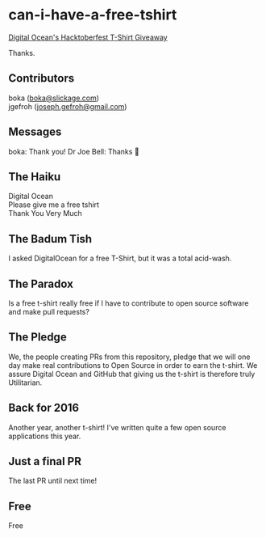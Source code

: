 # can-i-have-a-free-tshirt
[Digital Ocean's Hacktoberfest T-Shirt Giveaway](https://hacktoberfest.digitalocean.com/)  

Thanks.

## Contributors
boka (boka@slickage.com)  
jgefroh (joseph.gefroh@gmail.com)

## Messages
boka:  Thank you!
Dr Joe Bell: Thanks :hugs:

## The Haiku
Digital Ocean  
Please give me a free tshirt  
Thank You Very Much 

## The Badum Tish
I asked DigitalOcean for a free T-Shirt, but it was a total acid-wash.

## The Paradox
Is a free t-shirt really free if I have to contribute to open source software and make pull requests?

## The Pledge
We, the people creating PRs from this repository, pledge that we will one day make real contributions to Open Source in order to earn the t-shirt. We assure Digital Ocean and GitHub that giving us the t-shirt is therefore truly Utilitarian.

## Back for 2016
Another year, another t-shirt! I've written quite a few open source applications this year.

## Just a final PR
The last PR until next time!

## Free 
Free
